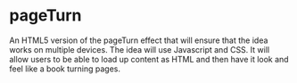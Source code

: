 pageTurn
========

An HTML5 version of the pageTurn effect that will ensure that the idea works on multiple devices. The idea will use Javascript and CSS. It will allow users to be able to load up content as HTML and then have it look and feel like a book turning pages.
